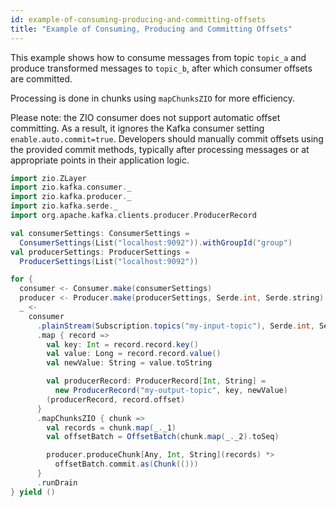 ```yaml
---
id: example-of-consuming-producing-and-committing-offsets
title: "Example of Consuming, Producing and Committing Offsets"
---
```


This example shows how to consume messages from topic `topic_a` and produce transformed messages to `topic_b`, after
which consumer offsets are committed.

Processing is done in chunks using `mapChunksZIO` for more efficiency.

Please note: the ZIO consumer does not support automatic offset committing. As a result, it ignores the Kafka consumer
setting `enable.auto.commit=true`. Developers should manually commit offsets using the provided commit methods,
typically after processing messages or at appropriate points in their application logic.

```scala
import zio.ZLayer
import zio.kafka.consumer._
import zio.kafka.producer._
import zio.kafka.serde._
import org.apache.kafka.clients.producer.ProducerRecord

val consumerSettings: ConsumerSettings =
  ConsumerSettings(List("localhost:9092")).withGroupId("group")
val producerSettings: ProducerSettings =
  ProducerSettings(List("localhost:9092"))

for {
  consumer <- Consumer.make(consumerSettings)
  producer <- Producer.make(producerSettings, Serde.int, Serde.string)
  _ <-
    consumer
      .plainStream(Subscription.topics("my-input-topic"), Serde.int, Serde.long)
      .map { record =>
        val key: Int = record.record.key()
        val value: Long = record.record.value()
        val newValue: String = value.toString

        val producerRecord: ProducerRecord[Int, String] =
          new ProducerRecord("my-output-topic", key, newValue)
        (producerRecord, record.offset)
      }
      .mapChunksZIO { chunk =>
        val records = chunk.map(_._1)
        val offsetBatch = OffsetBatch(chunk.map(_._2).toSeq)

        producer.produceChunk[Any, Int, String](records) *>
          offsetBatch.commit.as(Chunk(()))
      }
      .runDrain
} yield ()
```
